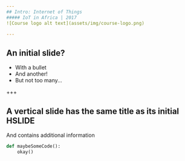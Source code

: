 ```yaml
---
## Intro: Internet of Things
##### IoT in Africa | 2017
![Course logo alt text](assets/img/course-logo.png)

---
```

## An initial slide?
* With a bullet
* And another!
* But not too many...

+++
## A vertical slide has the same title as its initial HSLIDE
And contains additional information
```python
def maybeSomeCode():
    okay()
```